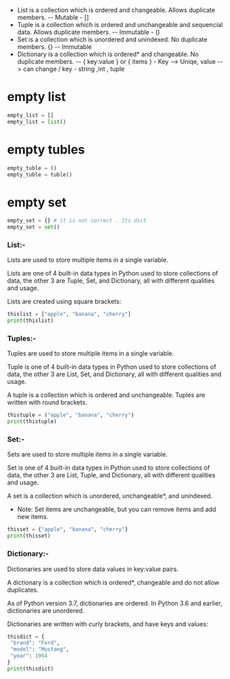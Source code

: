 - List is a collection which is ordered and changeable. Allows duplicate members. -- Mutable - [] 
- Tuple is a collection which is ordered and unchangeable and sequencial data. Allows duplicate members. -- Immutable - () 
- Set is a collection which is unordered and unindexed. No duplicate members. {} -- Immutable 
- Dictionary is a collection which is ordered* and changeable. No duplicate members. -- { key:value } or { items } - Key --> Uniqe, value --> can change / ​key - string ,int , tuple

# empty list
```python
empty_list = []
empty_list = list()
```
# empty tubles 

```python
empty_tuble = ()
empty_tuble = tuble()
```

# empty set
```python
empty_set = {} # it is not correct . Its dict
empty_set = set()
```

### List:-

Lists are used to store multiple items in a single variable.

Lists are one of 4 built-in data types in Python used to store collections of data, the other 3 are Tuple, Set, and Dictionary, all with different qualities and usage.

Lists are created using square brackets:

```python
thislist = ["apple", "banana", "cherry"]
print(thislist)
```
### Tuples:-

Tuples are used to store multiple items in a single variable.

Tuple is one of 4 built-in data types in Python used to store collections of data, the other 3 are List, Set, and Dictionary, all with different qualities and usage.

A tuple is a collection which is ordered and unchangeable.  Tuples are written with round brackets.

 ```python
thistuple = ("apple", "banana", "cherry")
print(thistuple)
```

### Set:- 

Sets are used to store multiple items in a single variable.

Set is one of 4 built-in data types in Python used to store collections of data, the other 3 are List, Tuple, and Dictionary, all with different qualities and usage.

A set is a collection which is unordered, unchangeable*, and unindexed.

* Note: Set items are unchangeable, but you can remove items and add new items. 

```python
thisset = {"apple", "banana", "cherry"}
print(thisset)
```

### Dictionary:-

Dictionaries are used to store data values in key:value pairs.

A dictionary is a collection which is ordered*, changeable and do not allow duplicates.

As of Python version 3.7, dictionaries are ordered. In Python 3.6 and earlier, dictionaries are unordered.

Dictionaries are written with curly brackets, and have keys and values:

 ```python
thisdict = {
  "brand": "Ford",
  "model": "Mustang",
  "year": 1964
}
print(thisdict)
``` 
